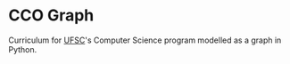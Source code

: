 CCO Graph
=========

Curriculum for [UFSC](http://ufsc.br/)'s Computer Science program modelled as a graph in Python.

